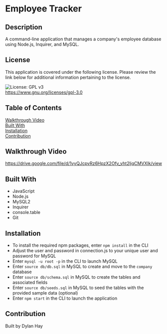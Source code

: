 # Employee Tracker

## Description
A command-line application that manages a company's employee database using Node.js, Inquirer, and MySQL.

## License  
This application is covered under the following license. Please review the link below for additional information pertaining to the license.
    
![License: GPL v3](https://img.shields.io/badge/License-GPLv3-blue.svg)  
https://www.gnu.org/licenses/gpl-3.0

## Table of Contents
[Walkthrough Video](#walkthrough-video)  
[Built With](#built-with)  
[Installation](#installation)  
[Contribution](#contribution) 

## Walkthrough Video
https://drive.google.com/file/d/1vyQJcpvRz6HpzX2Ofv_vht2ljqCMVXIk/view

## Built With
* JavaScript
* Node.js
* MySQL2
* Inquirer
* console.table
* Git

## Installation
* To install the required npm packages, enter `npm install` in the CLI
* Adjust the user and password in connection.js to your unique user and password for MySQL
* Enter `mysql -u root -p` in the CLI to launch MySQL
* Enter `source db/db.sql` in MySQL to create and move to the `company` database
* Enter `source db/schema.sql` in MySQL to create the tables and associated fields
* Enter `source db/seeds.sql` in MySQL to seed the tables with the provided sample data (optional)
* Enter `npm start` in the CLI to launch the application

## Contribution
Built by Dylan Hay